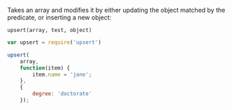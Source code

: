 Takes an array and modifies it by either updating the object matched by the predicate, or inserting a new object:

`upsert(array, test, object)`

```javascript
var upsert = require('upsert')

upsert(
    array,
    function(item) {
        item.name = 'jane';
    },
    {
        degree: 'doctorate'
    });
```